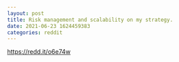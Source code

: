 ```yaml
--- 
layout: post 
title: Risk management and scalability on my strategy. 
date: 2021-06-23 1624459383 
categories: reddit 
--- 
```

https://redd.it/o6e74w